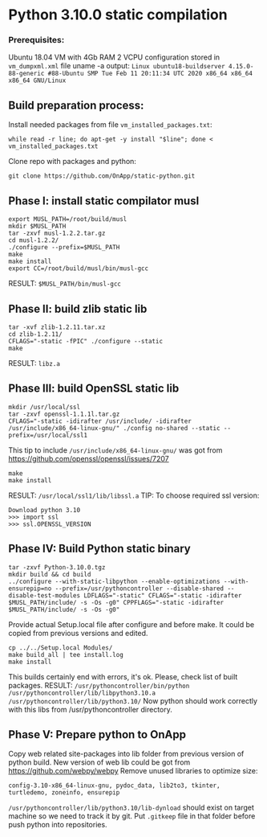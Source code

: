 # Python 3.10.0 static compilation

### Prerequisites:
Ubuntu 18.04 VM with 4Gb RAM 2 VCPU
configuration stored in ```vm_dumpxml.xml``` file
uname -a output:
```Linux ubuntu18-buildserver 4.15.0-88-generic #88-Ubuntu SMP Tue Feb 11 20:11:34 UTC 2020 x86_64 x86_64 x86_64 GNU/Linux```

## Build preparation process:
Install needed packages from file ```vm_installed_packages.txt```:
```
while read -r line; do apt-get -y install "$line"; done < vm_installed_packages.txt
```
Clone repo with packages and python:
```
git clone https://github.com/OnApp/static-python.git
```

## Phase I: install static compilator musl
```
export MUSL_PATH=/root/build/musl
mkdir $MUSL_PATH
tar -zxvf musl-1.2.2.tar.gz
cd musl-1.2.2/
./configure --prefix=$MUSL_PATH
make
make install
export CC=/root/build/musl/bin/musl-gcc
```
RESULT: ```$MUSL_PATH/bin/musl-gcc```

## Phase II: build zlib static lib
```
tar -xvf zlib-1.2.11.tar.xz
cd zlib-1.2.11/
CFLAGS="-static -fPIC" ./configure --static
make
```
RESULT: ```libz.a```

## Phase III: build OpenSSL static lib
```
mkdir /usr/local/ssl
tar -zxvf openssl-1.1.1l.tar.gz
CFLAGS="-static -idirafter /usr/include/ -idirafter /usr/include/x86_64-linux-gnu/" ./config no-shared --static --prefix=/usr/local/ssl1
```
This tip to include ```/usr/include/x86_64-linux-gnu/``` was got from https://github.com/openssl/openssl/issues/7207
```
make
make install
```
RESULT: ```/usr/local/ssl1/lib/libssl.a```
TIP: To choose required ssl version:

	Download python 3.10
	>>> import ssl
	>>> ssl.OPENSSL_VERSION

## Phase IV: Build Python static binary
```
tar -zxvf Python-3.10.0.tgz
mkdir build && cd build
../configure --with-static-libpython --enable-optimizations --with-ensurepip=no --prefix=/usr/pythoncontroller --disable-shared --disable-test-modules LDFLAGS="-static" CFLAGS="-static -idirafter $MUSL_PATH/include/ -s -Os -g0" CPPFLAGS="-static -idirafter $MUSL_PATH/include/ -s -Os -g0"
```
Provide actual Setup.local file after configure and before make. It could be copied from previous versions and edited.
```
cp ../../Setup.local Modules/
make build_all | tee install.log
make install
```
This builds certainly end with errors, it's ok. Please, check list of built packages.
RESULT: 
```/usr/pythoncontroller/bin/python```
```/usr/pythoncontroller/lib/libpython3.10.a```
```/usr/pythoncontroller/lib/python3.10/```
Now python should work correctly with this libs from /usr/pythoncontroller directory.

## Phase V: Prepare python to OnApp

Copy web related site-packages into lib folder from previous version of python build.
New version of web lib could be got from https://github.com/webpy/webpy
Remove unused libraries to optimize size:
```
config-3.10-x86_64-linux-gnu, pydoc_data, lib2to3, tkinter, turtledemo, zoneinfo, ensurepip
```
```/usr/pythoncontroller/lib/python3.10/lib-dynload``` should exist on target machine so we need to track it by git. Put ```.gitkeep``` file in that folder before push python into repositories. 
